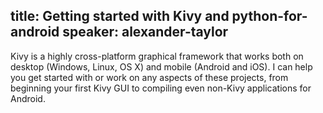 title: Getting started with Kivy and python-for-android
speaker: alexander-taylor
---
Kivy is a highly cross-platform graphical framework that works both on desktop (Windows, Linux, OS X) and mobile (Android and iOS). I can help you get started with or work on any aspects of these projects, from beginning your first Kivy GUI to compiling even non-Kivy applications for Android.
